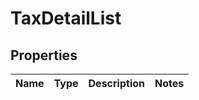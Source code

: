 # TaxDetailList

## Properties
Name | Type | Description | Notes
------------ | ------------- | ------------- | -------------
